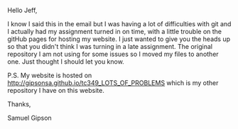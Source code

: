 Hello Jeff,

I know I said this in the email but I was having a lot of difficulties with git and I actually 
had my assignment turned in on time, with a little trouble on the gitHub pages for hosting my 
website. I just wanted to give you the heads up so that you didn't think I was turning in a late 
assignment. The original repository I am not using for some issues so I moved my files to another 
one. Just thought I should let you know.

P.S. My website is hosted on http://gipsonsa.github.io/tc349_LOTS_OF_PROBLEMS
which is my other repository I have on this website.

Thanks,

Samuel Gipson

